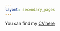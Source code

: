 ```yaml
---
layout: secondary_pages
---
```



You can find my [CV here](/assets/VanessaVillanuevaCollao_CV_December_27_2024.pdf)
